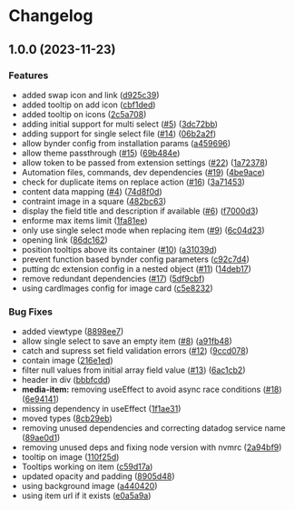 # Changelog

## 1.0.0 (2023-11-23)


### Features

* added swap icon and link ([d925c39](https://github.com/amplience/dc-extension-bynder/commit/d925c3933dd4661b0624d330feb62f111ac8e4c5))
* added tooltip on add icon ([cbf1ded](https://github.com/amplience/dc-extension-bynder/commit/cbf1ded35314da6886a1c5f34554961e6d41b955))
* added tooltip on icons ([2c5a708](https://github.com/amplience/dc-extension-bynder/commit/2c5a70889b954ca8cd6000d7a6ad55f0baad9bac))
* adding initial support for multi select ([#5](https://github.com/amplience/dc-extension-bynder/issues/5)) ([3dc72bb](https://github.com/amplience/dc-extension-bynder/commit/3dc72bb9a86a5be797a77647e4817339d4c966e6))
* adding support for single select file ([#14](https://github.com/amplience/dc-extension-bynder/issues/14)) ([06b2a2f](https://github.com/amplience/dc-extension-bynder/commit/06b2a2f3930b5cb38767c35070c76f0c7e6744a5))
* allow bynder config from installation params ([a459696](https://github.com/amplience/dc-extension-bynder/commit/a459696f05f9e988f36540ce608352c8d3b295bc))
* allow theme passthrough ([#15](https://github.com/amplience/dc-extension-bynder/issues/15)) ([69b484e](https://github.com/amplience/dc-extension-bynder/commit/69b484eca5aaa9c30c49d23c9617669cc1f8bd34))
* allow token to be passed from extension settings ([#22](https://github.com/amplience/dc-extension-bynder/issues/22)) ([1a72378](https://github.com/amplience/dc-extension-bynder/commit/1a72378e18efdc66bb60113decd5a072daf12c97))
* Automation files, commands, dev dependencies ([#19](https://github.com/amplience/dc-extension-bynder/issues/19)) ([4be9ace](https://github.com/amplience/dc-extension-bynder/commit/4be9aceed977c02c0ecef6e81e3a81e2af0bc0b9))
* check for duplicate items on replace action ([#16](https://github.com/amplience/dc-extension-bynder/issues/16)) ([3a71453](https://github.com/amplience/dc-extension-bynder/commit/3a71453a339cff8c744fef6870586d448cfa73b2))
* content data mapping ([#4](https://github.com/amplience/dc-extension-bynder/issues/4)) ([74d8f0d](https://github.com/amplience/dc-extension-bynder/commit/74d8f0ddf46fad73786f53956dd4a3149555147f))
* contraint image in a square ([482bc63](https://github.com/amplience/dc-extension-bynder/commit/482bc63b53ebe5b5e98023e41563baab0530cf82))
* display the field title and description if available ([#6](https://github.com/amplience/dc-extension-bynder/issues/6)) ([f7000d3](https://github.com/amplience/dc-extension-bynder/commit/f7000d3deae34211bddc8b792f30c88fd676cb4c))
* enforme max items limit ([1fa81ee](https://github.com/amplience/dc-extension-bynder/commit/1fa81ee7d568853f552f5b37d95a16b99580996b))
* only use single select mode when replacing item ([#9](https://github.com/amplience/dc-extension-bynder/issues/9)) ([6c04d23](https://github.com/amplience/dc-extension-bynder/commit/6c04d2322659cbe79b7f65de5aeb55403a4479e9))
* opening link ([86dc162](https://github.com/amplience/dc-extension-bynder/commit/86dc162f1fe3b451d627813f2948ce90b74f663e))
* position tooltips above its container ([#10](https://github.com/amplience/dc-extension-bynder/issues/10)) ([a31039d](https://github.com/amplience/dc-extension-bynder/commit/a31039d5cace874f76c24d65ad717377e2263d9a))
* prevent function based bynder config parameters ([c92c7d4](https://github.com/amplience/dc-extension-bynder/commit/c92c7d4a29eb659a0936d20045920c52cb67d1d9))
* putting dc extension config in a nested object ([#11](https://github.com/amplience/dc-extension-bynder/issues/11)) ([14deb17](https://github.com/amplience/dc-extension-bynder/commit/14deb17a2b1b168e0d297be00f24f2ec500deb04))
* remove redundant dependencies ([#17](https://github.com/amplience/dc-extension-bynder/issues/17)) ([5df9cbf](https://github.com/amplience/dc-extension-bynder/commit/5df9cbf80f53d19b6f0e7dc832016bd2815354e5))
* using cardImages config for image card ([c5e8232](https://github.com/amplience/dc-extension-bynder/commit/c5e82323c561f2610a4fb70799e29b101a5f8cb6))


### Bug Fixes

* added viewtype ([8898ee7](https://github.com/amplience/dc-extension-bynder/commit/8898ee7dc3f9ce3f46079bba3b2e274384e7d7bc))
* allow single select to save an empty item ([#8](https://github.com/amplience/dc-extension-bynder/issues/8)) ([a91fb48](https://github.com/amplience/dc-extension-bynder/commit/a91fb48a50dc5d30eb720dfbe3dd98ef15fab0c0))
* catch and supress set field validation errors ([#12](https://github.com/amplience/dc-extension-bynder/issues/12)) ([9ccd078](https://github.com/amplience/dc-extension-bynder/commit/9ccd078fb8921f0a1a2a30a0ca458d3b05235764))
* contain image ([216e1ed](https://github.com/amplience/dc-extension-bynder/commit/216e1ed21d1e28d3a06203ef237fc058d02a0711))
* filter null values from initial array field value ([#13](https://github.com/amplience/dc-extension-bynder/issues/13)) ([6ac1cb2](https://github.com/amplience/dc-extension-bynder/commit/6ac1cb2e59d1ae6caf9688839312fca6612724dd))
* header in div ([bbbfcdd](https://github.com/amplience/dc-extension-bynder/commit/bbbfcdd9e2fe02e7f57348c786ac5d8ab884601a))
* **media-item:** removing useEffect to avoid async race conditions ([#18](https://github.com/amplience/dc-extension-bynder/issues/18)) ([6e94141](https://github.com/amplience/dc-extension-bynder/commit/6e94141c1b6341ad6a27d225e9efd231745fa1cd))
* missing dependency in useEffect ([1f1ae31](https://github.com/amplience/dc-extension-bynder/commit/1f1ae319e18478f7811668ed54d82b39296f1614))
* moved types ([8cb29eb](https://github.com/amplience/dc-extension-bynder/commit/8cb29eb2e15f80f04b64cf2fb38dfb614a9f306b))
* removing unused dependencies and correcting datadog service name ([89ae0d1](https://github.com/amplience/dc-extension-bynder/commit/89ae0d112b868d4b403bd4715f1258ca2b2eb131))
* removing unused deps and fixing node version with nvmrc ([2a94bf9](https://github.com/amplience/dc-extension-bynder/commit/2a94bf95f0ddca8a9a7c98b4d4ed15831fde4d37))
* tooltip on image ([110f25d](https://github.com/amplience/dc-extension-bynder/commit/110f25dec4b1abf42c2869ab8861e384ff6a1274))
* Tooltips working on item ([c59d17a](https://github.com/amplience/dc-extension-bynder/commit/c59d17a2a35fef4477340342e9220fa741265e9d))
* updated opacity and padding ([8905d48](https://github.com/amplience/dc-extension-bynder/commit/8905d489428b9428e4d770e5f7b73d485d264dfe))
* using background image ([a440420](https://github.com/amplience/dc-extension-bynder/commit/a440420da2a5b88891b5f3b4532e698e50ccb816))
* using item url if it exists ([e0a5a9a](https://github.com/amplience/dc-extension-bynder/commit/e0a5a9a037e9f31a13d99f1dc59a491e455eebc0))
